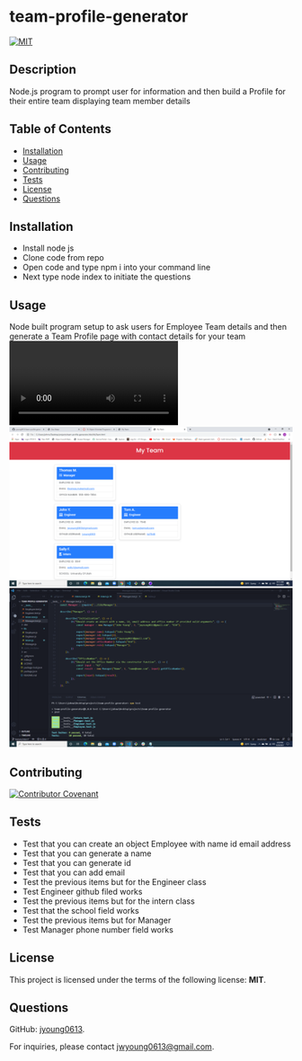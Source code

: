 # team-profile-generator

  [![MIT](https://img.shields.io/badge/License-MIT-blue.svg)](https://opensource.org/licenses/MIT)

  ## Description
  Node.js program to prompt user for information and then build a Profile for their entire team displaying team member details

  ## Table of Contents
  - [Installation](#Installation)
  - [Usage](#Usage)
  - [Contributing](#Contributing)
  - [Tests](#Tests)
  - [License](#License)
  - [Questions](#Questions)

  ## Installation
  * Install node js 
  * Clone code from repo 
  * Open code and type npm i into your command line 
  * Next type node index to initiate the questions

  ## Usage
  Node built program setup to ask users for Employee Team details and then generate a Team Profile page with contact details for your team
  ![alt text](./assets/images/My-Team-Profile-Demo.mp4)
  ![alt text](./assets/images/My-Team-Profile-Screenshot.png)
  ![alt text](./assets/images/My-Team-Profile-Screenshot-tests-pass.png)
  

  ## Contributing
  [![Contributor Covenant](https://img.shields.io/badge/Contributor%20Covenant-2.1-4baaaa.svg)](code_of_conduct.md)

  ## Tests
  * Test that you can create an object Employee with name id email address
  * Test that you can generate a name
  * Test that you can generate id
  * Test that you can add email
  * Test the previous items but for the Engineer class
  * Test Engineer github filed works
  * Test the previous items but for the intern class
  * Test that the school field works
  * Test the previous items but for Manager
  * Test Manager phone number field works

  ## License
  This project is licensed under the terms of the following license: **MIT**.

  ## Questions
  GitHub: [jyoung0613](https://github.com/jyoung0613).  

  For inquiries, please contact jwyoung0613@gmail.com.
